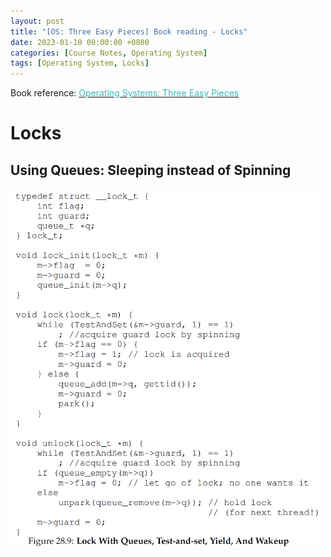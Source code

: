 ```yaml
---
layout: post
title: "[OS: Three Easy Pieces] Book reading - Locks"
date: 2023-01-10 00:00:00 +0800
categories: [Course Notes, Operating System]
tags: [Operating System, Locks]
---
```


Book reference: [<span style="color:#3ababa">Operating Systems: Three Easy Pieces</span>](https://pages.cs.wisc.edu/~remzi/OSTEP/)

# Locks
## Using Queues: Sleeping instead of Spinning

<img src="/assets/img/os/OS-locks_0.PNG" alt="concurrency terms" width="500"/> 
